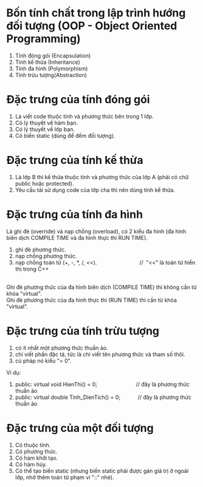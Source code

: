 # Bốn tính chất trong lập trình hướng đối tượng (OOP - Object Oriented Programming)
1. Tính đóng gói (Encapsulation)
2. Tính kế thừa (Inheritance)
3. Tính đa hình (Polymorphism)
4. Tính trừu tượng(Abstraction)

# Đặc trưng của tính đóng gói
1. Là viết code thuộc tính và phương thức bên trong 1 lớp.
2. Có lý thuyết về hàm bạn.
3. Có lý thuyết về lớp bạn.
4. Có biến static (dùng để đếm đối tượng).

# Đặc trưng của tính kế thừa
1. Là lớp B thì kế thừa thuộc tính và phương thức của lớp A (phải có chữ public hoặc protected).
2. Yêu cầu tái sử dụng code của lớp cha thì nên dùng tính kế thừa.

# Đặc trưng của tính đa hình
Là ghi đè (override) và nạp chồng (overload), có 2 kiểu đa hình (đa hình biên dịch COMPILE TIME và đa hình thực thi RUN TIME).<br>
1. ghi đè phương thức.
2. nạp chồng phương thức.
3. nạp chồng toán tử (+, -, *, /, <<).&emsp;&emsp;&emsp;&emsp;&emsp;&emsp;&emsp;&emsp;// &nbsp;"<<" là toán tử hiển thị trong C++

<br>
Ghi đè phương thức của đa hình biên dịch (COMPILE TIME) thì không cần từ khóa "virtual".<br>
Ghi đè phương thức của đa hình thực thi (RUN TIME) thì cần từ khóa "virtual".

# Đặc trưng của tính trừu tượng
1. có ít nhất một phương thức thuần ảo.
2. chỉ viết phần đặc tả, tức là chỉ viết tên phương thức và tham số thôi.
3. cú pháp nó kiểu "= 0".

Ví dụ:
1. public: virtual void HienThi() = 0; &emsp;&emsp;&emsp;&emsp;&emsp;&emsp;&emsp;// đây là phương thức thuần ảo
2. public: virtual double Tinh_DienTich() = 0; &emsp;&emsp;&emsp;// đây là phương thức thuần ảo

# Đặc trưng của một đối tượng
1. Có thuộc tính.
2. Có phương thức.
3. Có hàm khởi tạo.
4. Có hàm hủy.
5. Có thể tạo biến static (nhưng biến static phải được gán giá trị ở ngoài lớp, nhớ thêm toán tử phạm vi "::" nhé).

